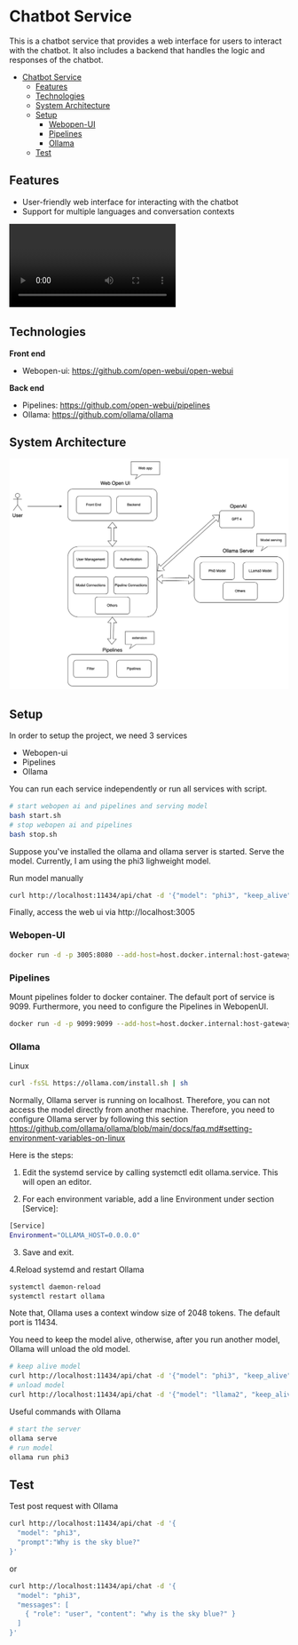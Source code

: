 # Chatbot Service

This is a chatbot service that provides a web interface for users to interact with the chatbot. 
It also includes a backend that handles the logic and responses of the chatbot.

- [Chatbot Service](#chatbot-service)
  - [Features](#features)
  - [Technologies](#technologies)
  - [System Architecture](#system-architecture)
  - [Setup](#setup)
    - [Webopen-UI](#webopen-ui)
    - [Pipelines](#pipelines)
    - [Ollama](#ollama)
  - [Test](#test)


## Features

- User-friendly web interface for interacting with the chatbot
- Support for multiple languages and conversation contexts

<video controls src="demo.mp4" title="Title"></video>

## Technologies

**Front end**
- Webopen-ui: https://github.com/open-webui/open-webui

**Back end**
- Pipelines: https://github.com/open-webui/pipelines
- Ollama: https://github.com/ollama/ollama

## System Architecture
 ![alt text](Overall_Chatbot.png)



## Setup

In order to setup the project, we need 3 services 
- Webopen-ui
- Pipelines
- Ollama

You can run each service independently or run all services with script. 

```bash
# start webopen ai and pipelines and serving model
bash start.sh
# stop webopen ai and pipelines
bash stop.sh
```

Suppose you've installed the ollama and ollama server is started. Serve the model. Currently, I am using the phi3 lighweight model.   

Run model manually
```bash
curl http://localhost:11434/api/chat -d '{"model": "phi3", "keep_alive": -1}'
```

Finally, access the web ui via http://localhost:3005

### Webopen-UI
```bash
docker run -d -p 3005:8080 --add-host=host.docker.internal:host-gateway -v vol-webui:/app/backend/data --name open-webui --restart always ghcr.io/open-webui/open-webui:main
```

### Pipelines
Mount pipelines folder to docker container. The default port of service is 9099. Furthermore, you need to configure the Pipelines in WebopenUI.
```bash
docker run -d -p 9099:9099 --add-host=host.docker.internal:host-gateway -v ./pipelines:/app/pipelines --name pipelines --restart always ghcr.io/open-webui/pipelines:main
```

### Ollama
Linux
```bash
curl -fsSL https://ollama.com/install.sh | sh
```

Normally, Ollama server is running on localhost. Therefore, you can not access the model directly from another machine.
Therefore, you need to configure Ollama server by following this section https://github.com/ollama/ollama/blob/main/docs/faq.md#setting-environment-variables-on-linux

Here is the steps:
1. Edit the systemd service by calling systemctl edit ollama.service. This will open an editor.

2. For each environment variable, add a line Environment under section [Service]:

```bash
[Service]
Environment="OLLAMA_HOST=0.0.0.0"
```

3. Save and exit.

4.Reload systemd and restart Ollama

```bash
systemctl daemon-reload
systemctl restart ollama
```

Note that, Ollama uses a context window size of 2048 tokens. The default port is 11434.

You need to keep the model alive, otherwise, after you run another model, Ollama will unload the old model.

```bash
# keep alive model
curl http://localhost:11434/api/chat -d '{"model": "phi3", "keep_alive": -1}'
# unload model
curl http://localhost:11434/api/chat -d '{"model": "llama2", "keep_alive": 0}'
```

Useful commands with Ollama
```bash
# start the server
ollama serve
# run model
ollama run phi3
```

## Test

Test post request with Ollama

```bash
curl http://localhost:11434/api/chat -d '{
  "model": "phi3",
  "prompt":"Why is the sky blue?"
}'
```

or 

```bash
curl http://localhost:11434/api/chat -d '{
  "model": "phi3",
  "messages": [
    { "role": "user", "content": "why is the sky blue?" }
  ]
}'
```

